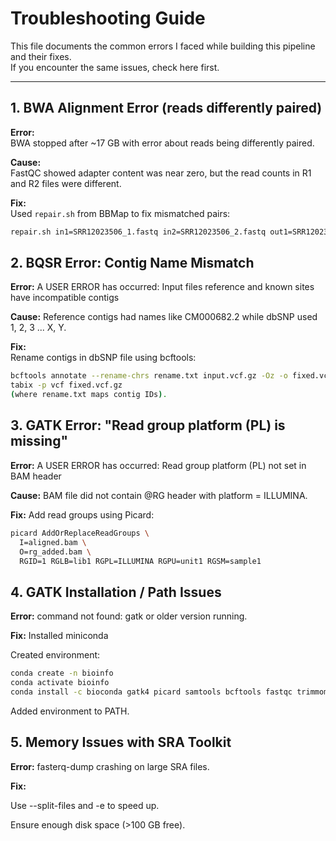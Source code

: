 # Troubleshooting Guide

This file documents the common errors I faced while building this pipeline and their fixes.  
If you encounter the same issues, check here first.

---

## 1. BWA Alignment Error (reads differently paired)

**Error:**  
BWA stopped after ~17 GB with error about reads being differently paired.

**Cause:**  
FastQC showed adapter content was near zero, but the read counts in R1 and R2 files were different.

**Fix:**  
Used `repair.sh` from BBMap to fix mismatched pairs:  
```bash
repair.sh in1=SRR12023506_1.fastq in2=SRR12023506_2.fastq out1=SRR12023506_1_repaired.fastq out2=SRR12023506_2_repaired.fastq outs=singles.fastq
```

 ## 2.  BQSR Error: Contig Name Mismatch

**Error:**
A USER ERROR has occurred: Input files reference and known sites have incompatible contigs


**Cause:**
Reference contigs had names like CM000682.2 while dbSNP used 1, 2, 3 ... X, Y.

**Fix:**  
Rename contigs in dbSNP file using bcftools:
```bash
bcftools annotate --rename-chrs rename.txt input.vcf.gz -Oz -o fixed.vcf.gz
tabix -p vcf fixed.vcf.gz
(where rename.txt maps contig IDs).
```
 ## 3. GATK Error: "Read group platform (PL) is missing"

**Error:**
A USER ERROR has occurred: Read group platform (PL) not set in BAM header


**Cause:**
BAM file did not contain @RG header with platform = ILLUMINA.

**Fix:**
Add read groups using Picard:
```bash
picard AddOrReplaceReadGroups \
  I=aligned.bam \
  O=rg_added.bam \
  RGID=1 RGLB=lib1 RGPL=ILLUMINA RGPU=unit1 RGSM=sample1
```
 ## 4. GATK Installation / Path Issues

**Error:**
command not found: gatk or older version running.

**Fix:**
Installed miniconda

Created environment:
```bash
conda create -n bioinfo
conda activate bioinfo
conda install -c bioconda gatk4 picard samtools bcftools fastqc trimmomatic bbmap
```
Added environment to PATH.

## 5. Memory Issues with SRA Toolkit

**Error:**
fasterq-dump crashing on large SRA files.

**Fix:**

Use --split-files and -e <threads> to speed up.

Ensure enough disk space (>100 GB free).